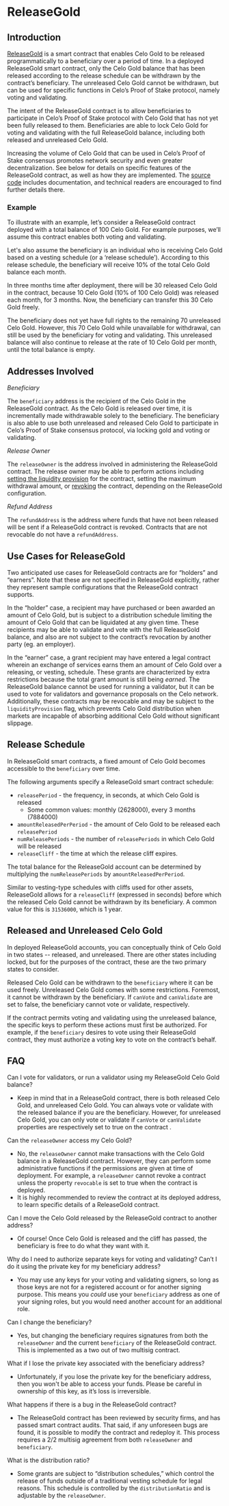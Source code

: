 # ReleaseGold

## Introduction

[ReleaseGold](https://github.com/celo-org/celo-monorepo/blob/master/packages/protocol/contracts/governance/ReleaseGold.sol) is a smart contract that enables Celo Gold to be released programmatically to a beneficiary over a period of time. In a deployed ReleaseGold smart contract, only the Celo Gold balance that has been released according to the release schedule can be withdrawn by the contract’s beneficiary. The unreleased Celo Gold cannot be withdrawn, but can be used for specific functions in Celo’s Proof of Stake protocol, namely voting and validating.

The intent of the ReleaseGold contract is to allow beneficiaries to participate in Celo’s Proof of Stake protocol with Celo Gold that has not yet been fully released to them. Beneficiaries are able to lock Celo Gold for voting and validating with the full ReleaseGold balance, including both released and unreleased Celo Gold.

Increasing the volume of Celo Gold that can be used in Celo’s Proof of Stake consensus promotes network security and even greater decentralization. See below for details on specific features of the ReleaseGold contract, as well as how they are implemented. The [source code](https://github.com/celo-org/celo-monorepo/blob/master/packages/protocol/contracts/governance/ReleaseGold.sol) includes documentation, and technical readers are encouraged to find further details there.

### Example

To illustrate with an example, let’s consider a ReleaseGold contract deployed with a total balance of 100 Celo Gold. For example purposes, we’ll assume this contract enables both voting and validating.

Let's also assume the beneficiary is an individual who is receiving Celo Gold based on a vesting schedule (or a ‘release schedule’). According to this release schedule, the beneficiary will receive 10% of the total Celo Gold balance each month.

In three months time after deployment, there will be 30 released Celo Gold in the contract, because 10 Celo Gold (10% of 100 Celo Gold) was released each month, for 3 months. Now, the beneficiary can transfer this 30 Celo Gold freely.

The beneficiary does not yet have full rights to the remaining 70 unreleased Celo Gold. However, this 70 Celo Gold while unavailable for withdrawal, can still be used by the beneficiary for voting and validating. This unreleased balance will also continue to release at the rate of 10 Celo Gold per month, until the total balance is empty.

## Addresses Involved

*Beneficiary*

The `beneficiary` address is the recipient of the Celo Gold in the ReleaseGold contract. As the Celo Gold is released over time, it is incrementally made withdrawable solely to the beneficiary. The beneficiary is also able to use both unreleased and released Celo Gold to participate in Celo’s Proof of Stake consensus protocol, via locking gold and voting or validating.

*Release Owner*

The `releaseOwner` is the address involved in administering the ReleaseGold contract. The release owner may be able to perform actions including [setting the liquidity provision](https://github.com/celo-org/celo-monorepo/blob/master/packages/protocol/contracts/governance/ReleaseGold.sol#L268) for the contract, setting the maximum withdrawal amount, or [revoking](https://github.com/celo-org/celo-monorepo/blob/master/packages/protocol/contracts/governance/ReleaseGold.sol#L362) the contract, depending on the ReleaseGold configuration.

*Refund Address*

The `refundAddress` is the address where funds that have not been released will be sent if a ReleaseGold contract is revoked. Contracts that are not revocable do not have a `refundAddress`.

## Use Cases for ReleaseGold

Two anticipated use cases for ReleaseGold contracts are for “holders” and “earners”. Note that these are not specified in ReleaseGold explicitly, rather they represent sample configurations that the ReleaseGold contract supports.

In the “holder” case, a recipient may have purchased or been awarded an amount of Celo Gold, but is subject to a distribution schedule limiting the amount of Celo Gold that can be liquidated at any given time. These recipients may be able to validate and vote with the full ReleaseGold balance, and also are not subject to the contract’s revocation by another party (eg. an employer).

In the “earner” case, a grant recipient may have entered a legal contract wherein an exchange of services earns them an amount of Celo Gold over a releasing, or vesting, schedule. These grants are characterized by extra restrictions because the total grant amount is still being *earned*. The ReleaseGold balance cannot be used for running a validator, but it can be used to vote for validators and governance proposals on the Celo network. Additionally, these contracts may be revocable and may be subject to the `liquidityProvision` flag, which prevents Celo Gold distribution when markets are incapable of absorbing additional Celo Gold without significant slippage.

## Release Schedule

In ReleaseGold smart contracts, a fixed amount of Celo Gold becomes accessible to the `beneficiary` over time.

The following arguments specify a ReleaseGold smart contract schedule:

- `releasePeriod` - the frequency, in seconds, at which Celo Gold is released
    - Some common values: monthly (2628000), every 3 months (7884000)
- `amountReleasedPerPeriod` - the amount of Celo Gold to be released each `releasePeriod`
- `numReleasePeriods` - the number of `releasePeriods` in which Celo Gold will be released
- `releaseCliff` - the time at which the release cliff expires.

The total balance for the ReleaseGold account can be determined by multiplying the `numReleasePeriods` by `amountReleasedPerPeriod`.

Similar to vesting-type schedules with cliffs used for other assets, ReleaseGold allows for a `releaseCliff` (expressed in seconds) before which the released Celo Gold cannot be withdrawn by its beneficiary. A common value for this is `31536000`, which is 1 year.

## Released and Unreleased Celo Gold

In deployed ReleaseGold accounts, you can conceptually think of Celo Gold in two states -- released, and unreleased. There are other states including locked, but for the purposes of the contract, these are the two primary states to consider.

Released Celo Gold can be withdrawn to the `beneficiary` where it can be used freely. Unreleased Celo Gold comes with some restrictions. Foremost, it cannot be withdrawn by the beneficiary. If `canVote` and `canValidate` are set to false, the beneficiary cannot vote or validate, respectively.

If the contract permits voting and validating using the unreleased balance, the specific keys to perform these actions must first be authorized. For example, if the `beneficiary` desires to vote using their ReleaseGold contract, they must authorize a voting key to vote on the contract’s behalf.

## FAQ

Can I vote for validators, or run a validator using my ReleaseGold Celo Gold balance?

- Keep in mind that in a ReleaseGold contract, there is both released Celo Gold, and unreleased Celo Gold. You can always vote or validate with the released balance if you are the beneficiary. However, for unreleased Celo Gold, you can only vote or validate if `canVote` or `canValidate` properties are respectively set to true on the contract .

Can the `releaseOwner` access my Celo Gold?

- No, the `releaseOwner` cannot make transactions with the Celo Gold balance in a ReleaseGold contract. However, they can perform some administrative functions if the permissions are given at time of deployment. For example, a `releaseOwner` cannot revoke a contract unless the property `revocable` is set to true when the contract is deployed.
- It is highly recommended to review the contract at its deployed address, to learn specific details of a ReleaseGold contract.

Can I move the Celo Gold released by the ReleaseGold contract to another address?

- Of course! Once Celo Gold is released and the cliff has passed, the beneficiary is free to do what they want with it.

Why do I need to authorize separate keys for voting and validating? Can’t I do it using the private key for my beneficiary address?

- You may use any keys for your voting and validating signers, so long as those keys are not for a registered account or for another signing purpose. This means you *could* use your `beneficiary` address as one of your signing roles, but you would need another account for an additional role.

Can I change the beneficiary?

- Yes, but changing the beneficiary requires signatures from both the `releaseOwner` and the current `beneficiary` of the ReleaseGold contract. This is implemented as a two out of two multisig contract.

What if I lose the private key associated with the beneficiary address?

- Unfortunately, if you lose the private key for the beneficiary address, then you won't be able to access your funds. Please be careful in ownership of this key, as it’s loss is irreversible.

What happens if there is a bug in the ReleaseGold contract?

- The ReleaseGold contract has been reviewed by security firms, and has passed smart contract audits. That said, if any unforeseen bugs are found, it is possible to modify the contract and redeploy it. This process requires a 2/2 multisig agreement from both `releaseOwner` and `beneficiary`.

What is the distribution ratio?

- Some grants are subject to “distribution schedules,” which control the release of funds outside of a traditional vesting schedule for legal reasons. This schedule is controlled by the `distributionRatio` and is adjustable by the `releaseOwner`.
